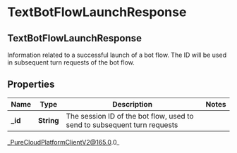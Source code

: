 # TextBotFlowLaunchResponse

## TextBotFlowLaunchResponse
Information related to a successful launch of a bot flow. The ID will be used in subsequent turn requests of the bot flow.

## Properties

|Name | Type | Description | Notes|
|------------ | ------------- | ------------- | -------------|
| **_id** | **String** | The session ID of the bot flow, used to send to subsequent turn requests | |



_PureCloudPlatformClientV2@165.0.0_
